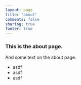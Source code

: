 ```yaml
---
layout: page
title: "about"
comments: false
sharing: true
footer: true
---
```


### This is the about page.

And some text on the about page.

- asdf
- asdf
- asdf